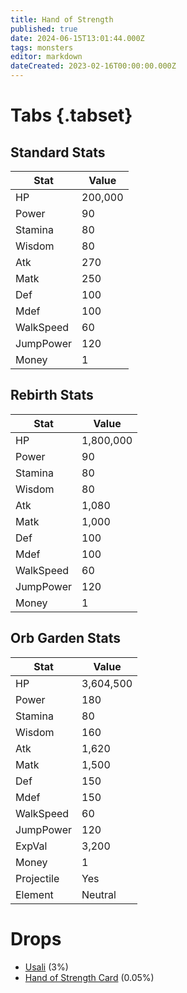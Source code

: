 ```yaml
---
title: Hand of Strength
published: true
date: 2024-06-15T13:01:44.000Z
tags: monsters
editor: markdown
dateCreated: 2023-02-16T00:00:00.000Z
---
```


# Tabs {.tabset}

## Standard Stats

|Stat|Value|
|-|-|
|HP|200,000|
|Power|90|
|Stamina|80|
|Wisdom|80|
|Atk|270|
|Matk|250|
|Def|100|
|Mdef|100|
|WalkSpeed|60|
|JumpPower|120|
|Money|1|
## Rebirth Stats

|Stat|Value|
|-|-|
|HP|1,800,000|
|Power|90|
|Stamina|80|
|Wisdom|80|
|Atk|1,080|
|Matk|1,000|
|Def|100|
|Mdef|100|
|WalkSpeed|60|
|JumpPower|120|
|Money|1|
## Orb Garden Stats

|Stat|Value|
|-|-|
|HP|3,604,500|
|Power|180|
|Stamina|80|
|Wisdom|160|
|Atk|1,620|
|Matk|1,500|
|Def|150|
|Mdef|150|
|WalkSpeed|60|
|JumpPower|120|
|ExpVal|3,200|
|Money|1|
|Projectile|Yes|
|Element|Neutral|

# Drops
 * [Usali](/items/usali) (3%)
 * [Hand of Strength Card](/items/hand-of-strength-card) (0.05%)
